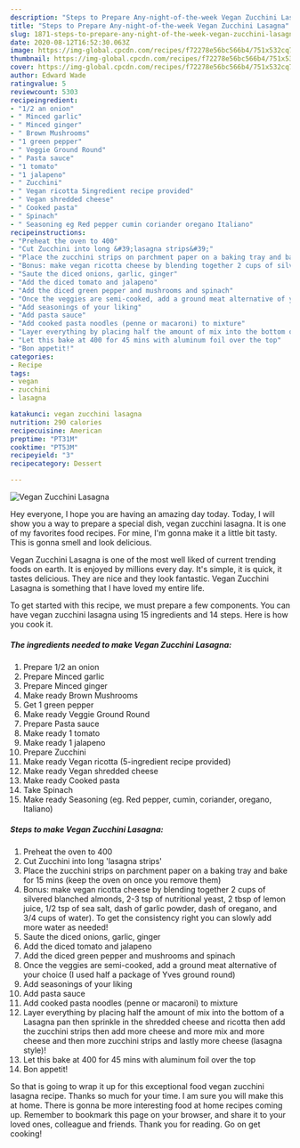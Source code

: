 ```yaml
---
description: "Steps to Prepare Any-night-of-the-week Vegan Zucchini Lasagna"
title: "Steps to Prepare Any-night-of-the-week Vegan Zucchini Lasagna"
slug: 1871-steps-to-prepare-any-night-of-the-week-vegan-zucchini-lasagna
date: 2020-08-12T16:52:30.063Z
image: https://img-global.cpcdn.com/recipes/f72278e56bc566b4/751x532cq70/vegan-zucchini-lasagna-recipe-main-photo.jpg
thumbnail: https://img-global.cpcdn.com/recipes/f72278e56bc566b4/751x532cq70/vegan-zucchini-lasagna-recipe-main-photo.jpg
cover: https://img-global.cpcdn.com/recipes/f72278e56bc566b4/751x532cq70/vegan-zucchini-lasagna-recipe-main-photo.jpg
author: Edward Wade
ratingvalue: 5
reviewcount: 5303
recipeingredient:
- "1/2 an onion"
- " Minced garlic"
- " Minced ginger"
- " Brown Mushrooms"
- "1 green pepper"
- " Veggie Ground Round"
- " Pasta sauce"
- "1 tomato"
- "1 jalapeno"
- " Zucchini"
- " Vegan ricotta 5ingredient recipe provided"
- " Vegan shredded cheese"
- " Cooked pasta"
- " Spinach"
- " Seasoning eg Red pepper cumin coriander oregano Italiano"
recipeinstructions:
- "Preheat the oven to 400"
- "Cut Zucchini into long &#39;lasagna strips&#39;"
- "Place the zucchini strips on parchment paper on a baking tray and bake for 15 mins (keep the oven on once you remove them)"
- "Bonus: make vegan ricotta cheese by blending together 2 cups of silvered blanched almonds, 2-3 tsp of nutritional yeast, 2 tbsp of lemon juice, 1/2 tsp of sea salt, dash of garlic powder, dash of oregano, and 3/4 cups of water). To get the consistency right you can slowly add more water as needed!"
- "Saute the diced onions, garlic, ginger"
- "Add the diced tomato and jalapeno"
- "Add the diced green pepper and mushrooms and spinach"
- "Once the veggies are semi-cooked, add a ground meat alternative of your choice (I used half a package of Yves ground round)"
- "Add seasonings of your liking"
- "Add pasta sauce"
- "Add cooked pasta noodles (penne or macaroni) to mixture"
- "Layer everything by placing half the amount of mix into the bottom of a Lasagna pan then sprinkle in the shredded cheese and ricotta then add the zucchini strips then add more cheese and more mix and more cheese and then more zucchini strips and lastly more cheese (lasagna style)!"
- "Let this bake at 400 for 45 mins with aluminum foil over the top"
- "Bon appetit!"
categories:
- Recipe
tags:
- vegan
- zucchini
- lasagna

katakunci: vegan zucchini lasagna 
nutrition: 290 calories
recipecuisine: American
preptime: "PT31M"
cooktime: "PT53M"
recipeyield: "3"
recipecategory: Dessert

---
```



![Vegan Zucchini Lasagna](https://img-global.cpcdn.com/recipes/f72278e56bc566b4/751x532cq70/vegan-zucchini-lasagna-recipe-main-photo.jpg)

Hey everyone, I hope you are having an amazing day today. Today, I will show you a way to prepare a special dish, vegan zucchini lasagna. It is one of my favorites food recipes. For mine, I'm gonna make it a little bit tasty. This is gonna smell and look delicious.



Vegan Zucchini Lasagna is one of the most well liked of current trending foods on earth. It is enjoyed by millions every day. It's simple, it is quick, it tastes delicious. They are nice and they look fantastic. Vegan Zucchini Lasagna is something that I have loved my entire life.


To get started with this recipe, we must prepare a few components. You can have vegan zucchini lasagna using 15 ingredients and 14 steps. Here is how you cook it.

<!--inarticleads1-->

##### The ingredients needed to make Vegan Zucchini Lasagna:

1. Prepare 1/2 an onion
1. Prepare  Minced garlic
1. Prepare  Minced ginger
1. Make ready  Brown Mushrooms
1. Get 1 green pepper
1. Make ready  Veggie Ground Round
1. Prepare  Pasta sauce
1. Make ready 1 tomato
1. Make ready 1 jalapeno
1. Prepare  Zucchini
1. Make ready  Vegan ricotta (5-ingredient recipe provided)
1. Make ready  Vegan shredded cheese
1. Make ready  Cooked pasta
1. Take  Spinach
1. Make ready  Seasoning (eg. Red pepper, cumin, coriander, oregano, Italiano)




<!--inarticleads2-->

##### Steps to make Vegan Zucchini Lasagna:

1. Preheat the oven to 400
1. Cut Zucchini into long &#39;lasagna strips&#39;
1. Place the zucchini strips on parchment paper on a baking tray and bake for 15 mins (keep the oven on once you remove them)
1. Bonus: make vegan ricotta cheese by blending together 2 cups of silvered blanched almonds, 2-3 tsp of nutritional yeast, 2 tbsp of lemon juice, 1/2 tsp of sea salt, dash of garlic powder, dash of oregano, and 3/4 cups of water). To get the consistency right you can slowly add more water as needed!
1. Saute the diced onions, garlic, ginger
1. Add the diced tomato and jalapeno
1. Add the diced green pepper and mushrooms and spinach
1. Once the veggies are semi-cooked, add a ground meat alternative of your choice (I used half a package of Yves ground round)
1. Add seasonings of your liking
1. Add pasta sauce
1. Add cooked pasta noodles (penne or macaroni) to mixture
1. Layer everything by placing half the amount of mix into the bottom of a Lasagna pan then sprinkle in the shredded cheese and ricotta then add the zucchini strips then add more cheese and more mix and more cheese and then more zucchini strips and lastly more cheese (lasagna style)!
1. Let this bake at 400 for 45 mins with aluminum foil over the top
1. Bon appetit!




So that is going to wrap it up for this exceptional food vegan zucchini lasagna recipe. Thanks so much for your time. I am sure you will make this at home. There is gonna be more interesting food at home recipes coming up. Remember to bookmark this page on your browser, and share it to your loved ones, colleague and friends. Thank you for reading. Go on get cooking!
